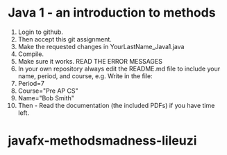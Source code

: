 # Java 1 - an introduction to methods

1. Login to github.
2. Then accept this git assignment.
3. Make the requested changes in YourLastName_Java1.java
4. Compile.
5. Make sure it works. READ THE ERROR MESSAGES
6.  In your own repository always edit the README.md file to include your name, period, and course, e.g. Write in the file:
  1.  Period=7
  2.  Course="Pre AP CS"
  3.  Name="Bob Smith"
7. Then - Read the documentation (the included PDFs) if you have time left.
# javafx-methodsmadness-lileuzi
